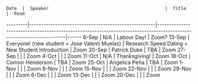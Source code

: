 	Date  |  Speaker                                            |  Title                                                                                                |  Room
---------|-----------------------------------------------------|---------------------------------------------------------------------------------------------------------------------|------
6-Sep   |  N/A                                             |  Labour Day!                                                                                            |  Zoom?
13-Sep   | Everyone! (new student = Jose Valenti Muelas)                                              |  Research Speed Dating + New Student Introduction                                                                                          |  Zoom
20-Sep   | Patrick Duke                                              |  TBA                                                                                          |  Zoom
27-Sep   | <!--Speaker  here -->                                             |  <!--Title here-->                                                                                            |  Zoom
4-Oct   | <!--Speaker  here -->                                              |  <!--Title here-->                                                                                            |  Zoom
11-Oct   |  N/A                                              |  Thanksgiving!                                                                                           |  Zoom
18-Oct   |  Connor Henderson                                           |  TBA                                                                                          |  Zoom
25-Oct   |  Angelica Peña                                            |  TBA                                                                                           |  Zoom
1-Nov   |  <!--Speaker  here -->                                              |  <!--Title here-->                                                                                           |  Zoom
8-Nov   |  <!--Speaker  here -->                                             |  <!--Title here-->                                                                                           |  Zoom
15-Nov   |  <!--Speaker  here -->                                             |  <!--Title here-->                                                                                           |  Zoom
22-Nov   |  <!--Speaker  here -->                                             |  <!--Title here-->                                                                                           |  Zoom
29-Nov   |  <!--Speaker  here -->                                            |  <!--Title here-->                                                                                            |  Zoom
6-Dec   |  <!--Speaker  here -->                                             |  <!--Title here-->                                                                                           |  Zoom
13-Dec   |  <!--Speaker  here -->                                             |  <!--Title here-->                                                                                           |  Zoom
20-Dec   |  <!--Speaker  here -->                                              |  <!--Title here-->                                                                                            |  Zoom
